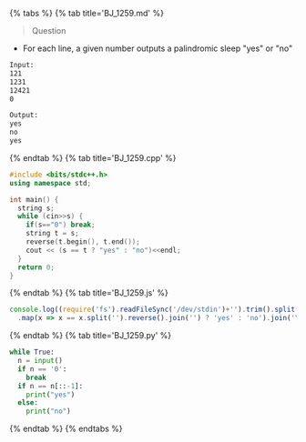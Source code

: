 {% tabs %}
{% tab title='BJ_1259.md' %}

> Question

* For each line, a given number outputs a palindromic sleep "yes" or "no"

```txt
Input:
121
1231
12421
0

Output:
yes
no
yes
```

{% endtab %}
{% tab title='BJ_1259.cpp' %}

```cpp
#include <bits/stdc++.h>
using namespace std;

int main() {
  string s;
  while (cin>>s) {
    if(s=="0") break;
    string t = s;
    reverse(t.begin(), t.end());
    cout << (s == t ? "yes" : "no")<<endl;
  }
  return 0;
}
```

{% endtab %}
{% tab title='BJ_1259.js' %}

```js
console.log((require('fs').readFileSync('/dev/stdin')+'').trim().split('\n').slice(0, -1)
  .map(x => x == x.split('').reverse().join('') ? 'yes' : 'no').join('\n'))
```

{% endtab %}
{% tab title='BJ_1259.py' %}

```py
while True:
  n = input()
  if n == '0':
    break
  if n == n[::-1]:
    print("yes")
  else:
    print("no")
```

{% endtab %}
{% endtabs %}

